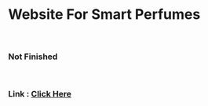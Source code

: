 <h1>Website For Smart Perfumes</h1>
<br/>
<h3>Not Finished</h3>
<br/>
<h3>Link : <a href="smartperfume.vercel.app">Click Here</a></h3>
